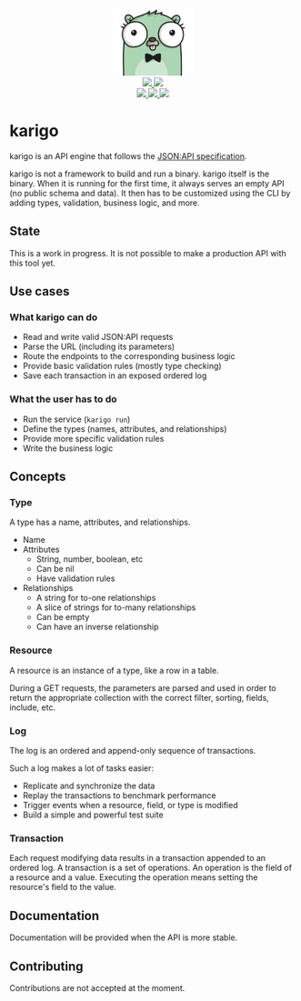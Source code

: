<div align="center" style="text-align: center;">
  <img src="assets/logo.png" height="120">
  <br>
  <a href="https://travis-ci.com/mfcochauxlaberge/karigo">
    <img src="https://travis-ci.com/mfcochauxlaberge/karigo.svg?branch=master">
  </a>
  <a href="https://goreportcard.com/report/github.com/mfcochauxlaberge/karigo">
    <img src="https://goreportcard.com/badge/github.com/mfcochauxlaberge/karigo">
  </a>
  <!-- <a href="https://codecov.io/gh/mfcochauxlaberge/karigo">
    <img src="https://codecov.io/gh/mfcochauxlaberge/karigo/branch/master/graph/badge.svg">
  </a> -->
  <br>
  <a href="https://github.com/mfcochauxlaberge/karigo/blob/master/go.mod">
    <img src="https://img.shields.io/badge/go%20version-1.12%2B-%2300acd7">
  </a>
  <a href="https://github.com/mfcochauxlaberge/karigo/blob/master/LICENSE">
    <img src="https://img.shields.io/github/license/mfcochauxlaberge/karigo?color=a33">
  </a>
  <a href="https://godoc.org/github.com/mfcochauxlaberge/karigo">
    <img src="https://godoc.org/github.com/golang/gddo?status.svg">
  </a>
</div>

# karigo

karigo is an API engine that follows the [JSON:API specification](https://jsonapi.org/format).

karigo is not a framework to build and run a binary. karigo itself is the binary. When it is running for the first time, it always serves an empty API (no public schema and data). It then has to be customized using the CLI by adding types, validation, business logic, and more.

## State

This is a work in progress. It is not possible to make a production API with this tool yet.

## Use cases

### What karigo can do

 - Read and write valid JSON:API requests
 - Parse the URL (including its parameters)
 - Route the endpoints to the corresponding business logic
 - Provide basic validation rules (mostly type checking)
 - Save each transaction in an exposed ordered log

### What the user has to do

 - Run the service (`karigo run`)
 - Define the types (names, attributes, and relationships)
 - Provide more specific validation rules
 - Write the business logic

## Concepts

### Type

A type has a name, attributes, and relationships.

 - Name
 - Attributes
   - String, number, boolean, etc
   - Can be nil
   - Have validation rules
 - Relationships
   - A string for to-one relationships
   - A slice of strings for to-many relationships
   - Can be empty
   - Can have an inverse relationship

### Resource

A resource is an instance of a type, like a row in a table.

During a GET requests, the parameters are parsed and used in order to return the appropriate collection with the correct filter, sorting, fields, include, etc.

### Log

The log is an ordered and append-only sequence of transactions.

Such a log makes a lot of tasks easier:

 - Replicate and synchronize the data
 - Replay the transactions to benchmark performance
 - Trigger events when a resource, field, or type is modified
 - Build a simple and powerful test suite

### Transaction

Each request modifying data results in a transaction appended to an ordered log. A transaction is a set of operations. An operation is the field of a resource and a value. Executing the operation means setting the resource's field to the value.

## Documentation

Documentation will be provided when the API is more stable.

## Contributing

Contributions are not accepted at the moment.
